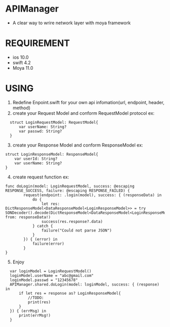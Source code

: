 # APIManager
* A clear way to wrire network layer with moya framework
# REQUIREMENT
- ios 10.0
- swift 4.2
- Moya 11.0
# USING

1. Redefine Enpoint.swift for your own api infomation(url, endpoint, header, method)
2. create your Request Model and conform RequestModel protocol
  ex:
```
  struct LoginRequestModel: RequestModel{
      var userName: String?
      var passwd: String?
  }
```
3. create your Response Model and conform ResponseModel
  ex:
  ```
  struct LoginResponseModel: ResponseModel{
      var userId: String?
      var userName: String?
  }
  ```
4. create request function
  ex:
  ```
  func doLogin(model: LoginRequestModel, success: @escaping RESPONSE_SUCCESS, failure: @escaping RESPONSE_FAILED) {
          request(endpoint: .login(model), success: { (responseData) in
              do {
                  let res: DictResponseModel<DataResponseModel<LoginResponseModel>> = try SONDecoder().decode(DictResponseModel<DataResponseModel<LoginResponseModel>>.self, from: responseData!)
                  success(res.response?.data)
              } catch {
                  failure("Could not parse JSON")
              }
          }) { (error) in
              failure(error)
          }
  }
  ```
5. Enjoy
```
  var loginModel = LoginRequestModel()
  loginModel.userName = "abc@gmail.com"
  loginModel.passwd = "12345678"
  APIManager.shared.doLogin(model: loginModel, success: { (response) in
      if let res = response as? LoginResponseModel{
          //TODO:
          print(res)
      }
  }) { (errMsg) in
      print(errMsg!)
  }
  ```
